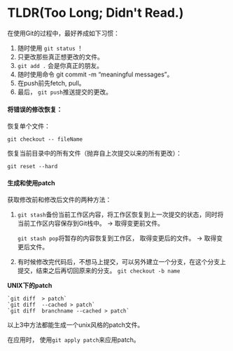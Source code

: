 # TLDR(Too Long; Didn't Read.) #
在使用Git的过程中，最好养成如下习惯：

1. 随时使用 `git status` ！
2. 只更改那些真正想更改的文件。
3. `git add .` 会是你真正的朋友。
4. 随时使用命令 git commit -m “meaningful messages”。
5. 在push前先fetch, pull。
6. 最后， `git push`推送提交的更改。


#### 将错误的修改恢复： ####

恢复单个文件：

    git checkout -- fileName


恢复当前目录中的所有文件（抛弃自上次提交以来的所有更改）：

    git reset --hard


#### 生成和使用patch ####

获取修改前和修改后文件的两种方法：

1. `git stash`备份当前工作区内容，将工作区恢复到上一次提交的状态，同时将当前工作区内容保存到Git栈中。  -> 取得变更前文件。

	`git stash pop`将暂存的内容恢复到工作区， 取得变更后的文件。  -> 取得变更后文件。

2. 有时候修改完代码后，不想马上提交，可以另外建立一个分支，在这个分支上提交，结束之后再切回原来的分支。
	`git checkout -b name`


**UNIX下的patch**

 	`git diff  > patch`
    `git diff  --cached > patch`
    `git diff  branchname --cached > patch`

以上3中方法都能生成一个unix风格的patch文件。

在应用时， 使用`git apply patch`来应用patch。

